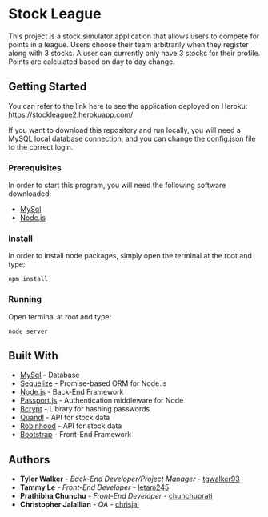 # Stock League
This project is a stock simulator application that allows users to compete for points in a league. Users choose their team arbitrarily when they register along with 3 stocks. A user can currently only have 3 stocks for their profile. Points are calculated based on day to day change.

## Getting Started

You can refer to the link here to see the application deployed on Heroku: https://stockleague2.herokuapp.com/

If you want to download this repository and run locally, you will need a MySQL local database connection, and you can change the config.json file to the correct login. 

### Prerequisites

In order to start this program, you will need the following software downloaded: 
* [MySql](https://dev.mysql.com/doc/)
* [Node.js](https://nodejs.org/en/docs/)


### Install

In order to install node packages, simply open the terminal at the root and type:

```
npm install
```




### Running

Open terminal at root and type:
```
node server
```



## Built With

* [MySql](https://dev.mysql.com/doc/) - Database
* [Sequelize](http://docs.sequelizejs.com/) - Promise-based ORM for Node.js
* [Node.js](https://nodejs.org/en/docs/) - Back-End Framework
* [Passport.js](http://www.passportjs.org/docs) - Authentication middleware for Node
* [Bcrypt](https://www.npmjs.com/package/bcrypt) - Library for hashing passwords
* [Quandl](https://docs.quandl.com/) - API for stock data
* [Robinhood](https://github.com/sanko/Robinhood) - API for stock data
* [Bootstrap](https://getbootstrap.com/docs/3.3/getting-started/) - Front-End Framework


## Authors

* **Tyler Walker** - *Back-End Developer/Project Manager* - [tgwalker93](https://github.com/tgwalker93)
* **Tammy Le** - *Front-End Developer* - [letam245](https://github.com/letam245)
* **Prathibha Chunchu** - *Front-End Developer* - [chunchuprati](https://github.com/chunchuprati)
* **Christopher Jalallian** - *QA* - [chrisjal](https://github.com/chrisjal)

